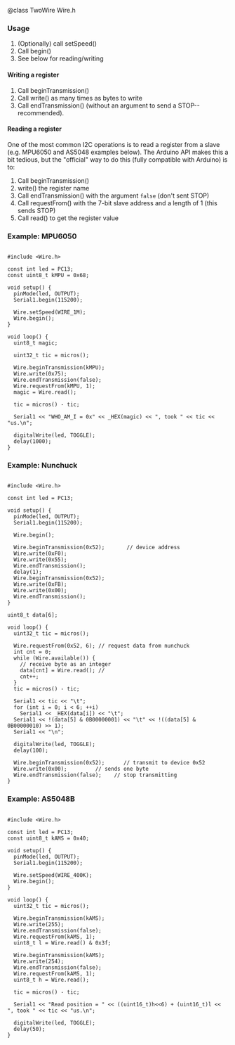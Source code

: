 @class TwoWire Wire.h

### Usage

1. (Optionally) call setSpeed()
2. Call begin()
3. See below for reading/writing

#### Writing a register

1. Call beginTransmission()
2. Call write() as many times as bytes to write
3. Call endTransmission() (without an argument to send a STOP--recommended).

#### Reading a register

One of the most common I2C operations is to read a register from a slave (e.g. MPU6050 and AS5048 examples below). The Arduino API makes this a bit tedious, but the "official" way to do this (fully compatible with Arduino) is to:

1. Call beginTransmission()
2. write() the register name
3. Call endTransmission() with the argument `false` (don't sent STOP)
4. Call requestFrom() with the 7-bit slave address and a length of 1 (this sends STOP)
5. Call read() to get the register value

### Example: MPU6050

~~~{.cpp}

#include <Wire.h>

const int led = PC13;
const uint8_t kMPU = 0x68;

void setup() {
  pinMode(led, OUTPUT);
  Serial1.begin(115200);

  Wire.setSpeed(WIRE_1M);
  Wire.begin();
}

void loop() {
  uint8_t magic;

  uint32_t tic = micros();

  Wire.beginTransmission(kMPU);
  Wire.write(0x75);
  Wire.endTransmission(false);
  Wire.requestFrom(kMPU, 1);
  magic = Wire.read();

  tic = micros() - tic;

  Serial1 << "WHO_AM_I = 0x" << _HEX(magic) << ", took " << tic << "us.\n";

  digitalWrite(led, TOGGLE);
  delay(1000);
}

~~~

### Example: Nunchuck

~~~{.cpp}

#include <Wire.h>

const int led = PC13;

void setup() {
  pinMode(led, OUTPUT);
  Serial1.begin(115200);

  Wire.begin();

  Wire.beginTransmission(0x52);       // device address
  Wire.write(0xF0);
  Wire.write(0x55);
  Wire.endTransmission();
  delay(1);
  Wire.beginTransmission(0x52);
  Wire.write(0xFB);
  Wire.write(0x00);
  Wire.endTransmission();
}

uint8_t data[6];

void loop() {
  uint32_t tic = micros();

  Wire.requestFrom(0x52, 6); // request data from nunchuck
  int cnt = 0;
  while (Wire.available()) {
    // receive byte as an integer
    data[cnt] = Wire.read(); //
    cnt++;
  }
  tic = micros() - tic;

  Serial1 << tic << "\t";
  for (int i = 0; i < 6; ++i)
    Serial1 << _HEX(data[i]) << "\t";
  Serial1 << !(data[5] & 0B00000001) << "\t" << !((data[5] & 0B00000010) >> 1);
  Serial1 << "\n";

  digitalWrite(led, TOGGLE);
  delay(100);

  Wire.beginTransmission(0x52);      // transmit to device 0x52
  Wire.write(0x00);         // sends one byte
  Wire.endTransmission(false);    // stop transmitting
}

~~~

### Example: AS5048B

~~~{.cpp}

#include <Wire.h>

const int led = PC13;
const uint8_t kAMS = 0x40;

void setup() {
  pinMode(led, OUTPUT);
  Serial1.begin(115200);

  Wire.setSpeed(WIRE_400K);
  Wire.begin();
}

void loop() {
  uint32_t tic = micros();

  Wire.beginTransmission(kAMS);
  Wire.write(255);
  Wire.endTransmission(false);
  Wire.requestFrom(kAMS, 1);
  uint8_t l = Wire.read() & 0x3f;

  Wire.beginTransmission(kAMS);
  Wire.write(254);
  Wire.endTransmission(false);
  Wire.requestFrom(kAMS, 1);
  uint8_t h = Wire.read();

  tic = micros() - tic;

  Serial1 << "Read position = " << ((uint16_t)h<<6) + (uint16_t)l << ", took " << tic << "us.\n";

  digitalWrite(led, TOGGLE);
  delay(50);
}

~~~

